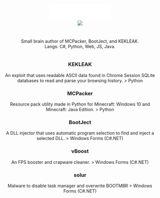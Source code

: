 <div align="center"><img src="main.svg" width="200" height="50"></div>

<div align="center"><img src="https://github-readme-stats.vercel.app/api?username=AcaiBerii"></div>
<div align="center"><h1></h1></div>
<div align="center">Small brain author of MCPacker, BootJect, and KEKLEAK.</div>
<div align="center">Langs: C#, Python, Web, JS, Java.</div>
<div align="center"><h1></h1></div>
<div align="center"><h3>KEKLEAK</h3> An exploit that uses readable ASCII data found in Chrome Session SQLite databases to read and parse your browsing history. > Python</div>
<div align="center"><h3>MCPacker</h3> Resource pack utility made in Python for Minecraft: Windows 10 and Minecraft: Java Edition. > Python</div>
<div align="center"><h3>BootJect</h3> A DLL injector that uses automatic program selection to find and inject a selected DLL. > Windows Forms (C#.NET)</div>
<div align="center"><h3>vBoost</h3> An FPS booster and crapware cleaner. > Windows Forms (C#.NET)</div>
<div align="center"><h3>solur</h3> Malware to disable task manager and overwrite BOOTMBR > Windows Forms (C#.NET)</div>

